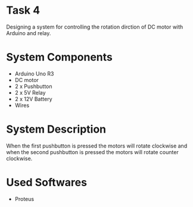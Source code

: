 
# Task 4
Designing a system for controlling the rotation dirction of DC motor with Arduino and relay.
# System Components
- Arduino Uno R3
- DC motor
- 2 x Pushbutton
- 2 x 5V Relay
- 2 x 12V Battery
- Wires

# System Description
When the first pushbutton is pressed the motors will rotate clockwise and when the second pushbutton is pressed the motors will rotate counter clockwise.


# Used Softwares
- Proteus
